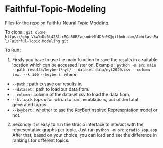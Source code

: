 # Faithful-Topic-Modeling
Files for the repo on Faithful Neural Topic Modeling

To clone : `git clone https://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@github.com/AbhilashPal/Faithful-Topic-Modeling.git`

To Run : 

1. Firstly you have to use the main function to save the results in a suitable location which can be accessed later on. 
Example : `python -m src.main --path results/keybert/nyt/ --dataset data/nyt2020.csv --column text --k 100 --keybert `
where 
- `--path` : path to save our results in.  
- `--dataset` : path to load our data from.  
- `--column` : column of the dataset csv to load the data from.  
- `--k` : top k topics for which to run the ablations, out of the total generated topics.  
- `--keybert` : whether to use the KeyBertInspired Representation model or not.

2. Secondly it is easy to run the Gradio interface to interact with the representative graphs per topic. 
Just run `python -m src.gradio_app.app`
After that, based on your choice, you can load and see the difference in rankings for different topics.

